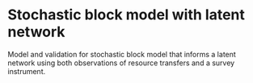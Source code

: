 # Stochastic block model with latent network

Model and validation for stochastic block model that informs a latent network using both observations of resource transfers and a survey instrument.
